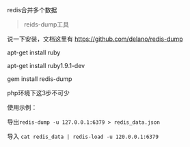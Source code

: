 redis合并多个数据

>reids-dump工具

说一下安装，文档这里有 https://github.com/delano/redis-dump

apt-get install ruby

apt-get install ruby1.9.1-dev

gem install redis-dump

php环境下这3步不可少

使用示例：

导出`redis-dump -u 127.0.0.1:6379 > redis_data.json`

导入  `cat redis_data | redis-load -u 120.0.0.1:6379`
